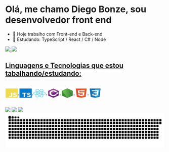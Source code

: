  # Olá, me chamo Diego Bonze, sou desenvolvedor front end

 - 🎫 Hoje trabalho com Front-end e Back-end
 - 🌱 Estudando: TypeScript / React / C# / Node

<div aling="center">
  <a href="https://github.com/diegobonze">
  <img width="42%"  src="https://github-readme-stats.vercel.app/api?username=diegobonze&show_icons=true&theme=github_dark&include_all_commits=true&count_private=true"/>
  <img width="50%"  src="https://github-readme-stats.vercel.app/api/top-langs/?username=diegobonze&layout=compact&langs_count=7&theme=github_dark"/>
</div>

## Linguagens e Tecnologias que estou tabalhando/estudando:

<div style="display: inline_block" ><br>
  <img align="center" alt="Diego-Js" height="30" width="40" src="https://raw.githubusercontent.com/devicons/devicon/master/icons/javascript/javascript-plain.svg">
  <img align="center" alt="Diego-Ts" height="30" width="40" src="https://raw.githubusercontent.com/devicons/devicon/master/icons/typescript/typescript-plain.svg">
  <img align="center" alt="Diego-React" height="30" width="40" src="https://raw.githubusercontent.com/devicons/devicon/master/icons/react/react-original.svg">
  <img align="center" alt="Diego-Csharp" height="30" width="40" src="https://raw.githubusercontent.com/devicons/devicon/master/icons/csharp/csharp-original.svg">
  <img align="center" alt="Diego-NODE" height="30" width="40" src="https://github.com/devicons/devicon/blob/master/icons/nodejs/nodejs-original.svg">
  <img align="center" alt="Diego-HTML" height="30" width="40" src="https://raw.githubusercontent.com/devicons/devicon/master/icons/html5/html5-original.svg">
  <img align="center" alt="Diego-CSS" height="30" width="40" src="https://raw.githubusercontent.com/devicons/devicon/master/icons/css3/css3-original.svg"
</div>
  
  ##
  <div>
 	<a href="https://api.whatsapp.com/send?phone=5528999146694" target="_blank"><img src="https://img.shields.io/badge/WhatsApp-25D366?style=for-the-badge&logo=whatsapp&logoColor=white" target="_blank"></a> 
  <a href = "mailto:diegobonze747@gmail.com"><img src="https://img.shields.io/badge/-Gmail-%23333?style=for-the-badge&logo=gmail&logoColor=white" target="_blank"></a>
  <a href="https://www.linkedin.com/in/diego-bonze-518225208/" target="_blank"><img src="https://img.shields.io/badge/-LinkedIn-%230077B5?style=for-the-badge&logo=linkedin&logoColor=white" target="_blank"></a>
  </div>

<picture>
  <source media="(prefers-color-scheme: dark)" srcset="https://raw.githubusercontent.com/diegobonze/diegobonze/output/github-contribution-grid-snake-dark.svg">
  <source media="(prefers-color-scheme: light)" srcset="https://raw.githubusercontent.com/diegobonze/diegobonze/output/github-contribution-grid-snake.svg">
  <img alt="github contribution grid snake animation" src="https://raw.githubusercontent.com/diegobonze/diegobonze/output/github-contribution-grid-snake.svg">
</picture>
